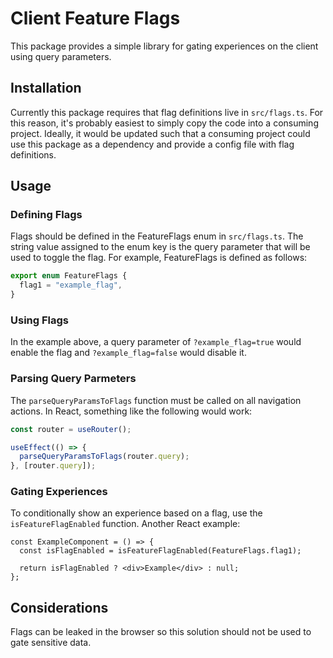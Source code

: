 # Client Feature Flags

This package provides a simple library for gating experiences on the client using query parameters.

## Installation

Currently this package requires that flag definitions live in `src/flags.ts`. For this reason, it's probably easiest to simply copy the code into a consuming project. Ideally, it would be updated such that a consuming project could use this package as a dependency and provide a config file with flag definitions.

## Usage

### Defining Flags

Flags should be defined in the FeatureFlags enum in `src/flags.ts`. The string value assigned to the enum key is the query parameter that will be used to toggle the flag. For example, FeatureFlags is defined as follows:

```ts
export enum FeatureFlags {
  flag1 = "example_flag",
}
```

### Using Flags

In the example above, a query parameter of `?example_flag=true` would enable the flag and `?example_flag=false` would disable it.

### Parsing Query Parmeters

The `parseQueryParamsToFlags` function must be called on all navigation actions. In React, something like the following would work:

```ts
const router = useRouter();

useEffect(() => {
  parseQueryParamsToFlags(router.query);
}, [router.query]);
```

### Gating Experiences

To conditionally show an experience based on a flag, use the `isFeatureFlagEnabled` function. Another React example:

```tsx
const ExampleComponent = () => {
  const isFlagEnabled = isFeatureFlagEnabled(FeatureFlags.flag1);

  return isFlagEnabled ? <div>Example</div> : null;
};
```

## Considerations

Flags can be leaked in the browser so this solution should not be used to gate sensitive data.
